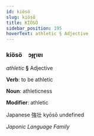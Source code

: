```yaml
---
id: kiösö
slug: kiösö
title: KİÖSÖ
sidebar_position: 195
hoverText: athletic § Adjective
---
```


### kiösö&emsp;<span kind="abugida">ɔɟɽıɐı</span>

*athletic* **§** Adjective

**Verb**: to be athletic

**Noun**: athleticness

**Modifier**: athletic

Japanese 強壮 kyōsō undefined

*Japonic Language Family*